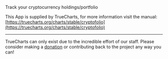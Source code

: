 Track your cryptocurrency holdings/portfolio

This App is supplied by TrueCharts, for more information visit the manual: [https://truecharts.org/charts/stable/cryptofolio](https://truecharts.org/charts/stable/cryptofolio)

---

TrueCharts can only exist due to the incredible effort of our staff.
Please consider making a [donation](https://truecharts.org/sponsor) or contributing back to the project any way you can!
